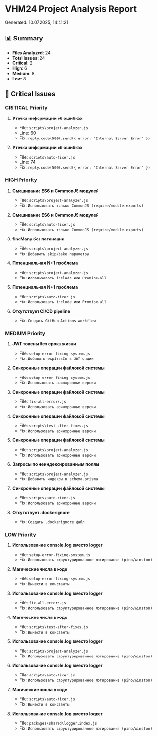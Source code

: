 # VHM24 Project Analysis Report

Generated: 10.07.2025, 14:41:21

## 📊 Summary

- **Files Analyzed**: 24
- **Total Issues**: 24
- **Critical**: 2
- **High**: 6
- **Medium**: 8
- **Low**: 8

## 🚨 Critical Issues

### CRITICAL Priority

1. **Утечка информации об ошибках**
   - File: `scripts\project-analyzer.js`
   - Line: 60
   - Fix: `reply.code(500).send({ error: "Internal Server Error" })`

2. **Утечка информации об ошибках**
   - File: `scripts\auto-fixer.js`
   - Line: 74
   - Fix: `reply.code(500).send({ error: "Internal Server Error" })`

### HIGH Priority

1. **Смешивание ES6 и CommonJS модулей**
   - File: `scripts\project-analyzer.js`
   - Fix: `Использовать только CommonJS (require/module.exports)`

2. **Смешивание ES6 и CommonJS модулей**
   - File: `scripts\auto-fixer.js`
   - Fix: `Использовать только CommonJS (require/module.exports)`

3. **findMany без пагинации**
   - File: `scripts\project-analyzer.js`
   - Fix: `Добавить skip/take параметры`

4. **Потенциальная N+1 проблема**
   - File: `scripts\project-analyzer.js`
   - Fix: `Использовать include или Promise.all`

5. **Потенциальная N+1 проблема**
   - File: `scripts\auto-fixer.js`
   - Fix: `Использовать include или Promise.all`

6. **Отсутствует CI/CD pipeline**
   - Fix: `Создать GitHub Actions workflow`

### MEDIUM Priority

1. **JWT токены без срока жизни**
   - File: `setup-error-fixing-system.js`
   - Fix: `Добавить expiresIn в JWT опции`

2. **Синхронные операции файловой системы**
   - File: `setup-error-fixing-system.js`
   - Fix: `Использовать асинхронные версии`

3. **Синхронные операции файловой системы**
   - File: `fix-all-errors.js`
   - Fix: `Использовать асинхронные версии`

4. **Синхронные операции файловой системы**
   - File: `scripts\test-after-fixes.js`
   - Fix: `Использовать асинхронные версии`

5. **Синхронные операции файловой системы**
   - File: `scripts\project-analyzer.js`
   - Fix: `Использовать асинхронные версии`

6. **Запросы по неиндексированным полям**
   - File: `scripts\project-analyzer.js`
   - Fix: `Добавить индексы в schema.prisma`

7. **Синхронные операции файловой системы**
   - File: `scripts\auto-fixer.js`
   - Fix: `Использовать асинхронные версии`

8. **Отсутствует .dockerignore**
   - Fix: `Создать .dockerignore файл`

### LOW Priority

1. **Использование console.log вместо logger**
   - File: `setup-error-fixing-system.js`
   - Fix: `Использовать структурированное логирование (pino/winston)`

2. **Магические числа в коде**
   - File: `setup-error-fixing-system.js`
   - Fix: `Вынести в константы`

3. **Использование console.log вместо logger**
   - File: `fix-all-errors.js`
   - Fix: `Использовать структурированное логирование (pino/winston)`

4. **Магические числа в коде**
   - File: `scripts\test-after-fixes.js`
   - Fix: `Вынести в константы`

5. **Использование console.log вместо logger**
   - File: `scripts\project-analyzer.js`
   - Fix: `Использовать структурированное логирование (pino/winston)`

6. **Использование console.log вместо logger**
   - File: `scripts\auto-fixer.js`
   - Fix: `Использовать структурированное логирование (pino/winston)`

7. **Магические числа в коде**
   - File: `scripts\auto-fixer.js`
   - Fix: `Вынести в константы`

8. **Использование console.log вместо logger**
   - File: `packages\shared\logger\index.js`
   - Fix: `Использовать структурированное логирование (pino/winston)`

